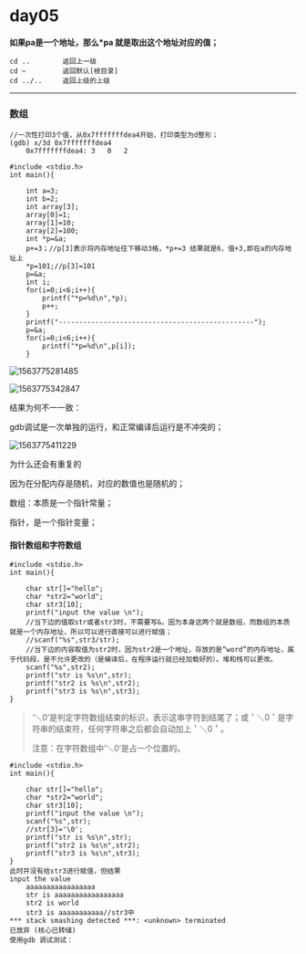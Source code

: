 # day05

**如果pa是一个地址，那么*pa 就是取出这个地址对应的值；**

```
cd ..        返回上一级
cd ~         返回默认[根目录]
cd ../..     返回上级的上级
```

------

### 数组

```
//一次性打印3个值，从0x7fffffffdea4开始，打印类型为d整形；
(gdb) x/3d 0x7fffffffdea4
	0x7fffffffdea4:	3	0	2
```

```
#include <stdio.h>
int main(){

    int a=3;
    int b=2;
    int array[3];
    array[0]=1;
    array[1]=10;
    array[2]=100;
    int *p=&a;
    p+=3；//p[3]表示将内存地址往下移动3格，*p+=3 结果就是6，值+3,即在a的内存地址上
    *p=101;//p[3]=101 
    p=&a;
    int i;
    for(i=0;i<6;i++){
        printf("*p=%d\n",*p);
        p++;
    }
    printf("------------------------------------------------");
    p=&a;
    for(i=0;i<6;i++){
        printf("*p=%d\n",p[i]);
    }
```



![1563775281485](/home/lixuehe/.config/Typora/typora-user-images/1563775281485.png)



![1563775342847](/home/lixuehe/.config/Typora/typora-user-images/1563775342847.png)





结果为何不一一致：

gdb调试是一次单独的运行，和正常编译后运行是不冲突的；

![1563775411229](/home/lixuehe/.config/Typora/typora-user-images/1563775411229.png)



为什么还会有重复的

因为在分配内存是随机，对应的数值也是随机的；



数组：本质是一个指针常量；

指针，是一个指针变量；

#### 指针数组和字符数组

```
#include <stdio.h>
int main(){

    char str[]="hello";
    char *str2="world";
    char str3[10];
    printf("input the value \n");
    //当下边的值取str或者str3时，不需要写&，因为本身这两个就是数组，而数组的本质就是一个内存地址，所以可以进行直接可以进行赋值；
    //scanf("%s",str3/str);
    //当下边的内容取值为str2时，因为str2是一个地址，存放的是“word”的内存地址，属于代码段，是不允许更改的（是编译后，在程序运行就已经加载好的）。堆和栈可以更改。
    scanf("%s",str2);
    printf("str is %s\n",str);
    printf("str2 is %s\n",str2);
    printf("str3 is %s\n",str3);
}
```

> ‘＼0’是判定字符数组结束的标识，表示这串字符到结尾了；或＇＼0＇是字符串的结束符，任何字符串之后都会自动加上＇＼0＇。
>
> 注意：在字符数组中’＼0’是占一个位置的。

```
#include <stdio.h>
int main(){

    char str[]="hello";
    char *str2="world";
    char str3[10];
    printf("input the value \n");
    scanf("%s",str);
    //str[3]='\0';
    printf("str is %s\n",str);
    printf("str2 is %s\n",str2);
    printf("str3 is %s\n",str3);
}
此时并没有给str3进行赋值，但结果
input the value 
	aaaaaaaaaaaaaaaaa
	str is aaaaaaaaaaaaaaaaa
	str2 is world
	str3 is aaaaaaaaaaa//str3中
*** stack smashing detected ***: <unknown> terminated
已放弃 (核心已转储)
使用gdb 调试测试：



```



